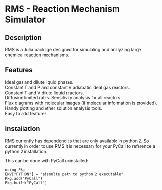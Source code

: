 # RMS - Reaction Mechanism Simulator

## Description
RMS is a Julia package designed for simulating and analyzing large chemical reaction mechanisms.  

## Features
Ideal gas and dilute liquid phases.  
Constant T and P and constant V adiabatic ideal gas reactors.  
Constant T and V dilute liquid reactors.  
Diffusion limited rates. 
Sensitivity analysis for all reactors.  
Flux diagrams with molecular images (if molecular information is provided).  
Handy plotting and other solution analysis tools.  
Easy to add features.  

## Installation

RMS currently has dependencies that are only available in python 2.  So currently in order to use RMS it is necessary for your PyCall to reference a python 2 installation.  

This can be done with PyCall uninstalled:  
```
using Pkg
ENV["PYTHON"] = "absoulte path to python 2 executable"
Pkg.add("PyCall")
Pkg.build("PyCall")
```
